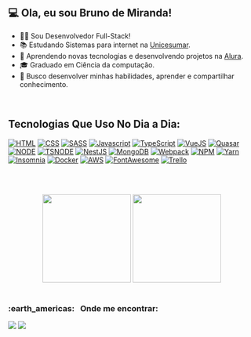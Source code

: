 ## 💻 Ola, eu sou Bruno de Miranda!


- 👨‍💻 Sou Desenvolvedor Full-Stack!
- 📚 Estudando Sistemas para internet na <a href="https://www.unicesumar.edu.br/home/">Unicesumar</a>.
- 👾 Aprendendo novas tecnologias e desenvolvendo projetos na <a href="https://cursos.alura.com.br/user/bruno-brobr">Alura</a>.
- 🎓 Graduado em Ciência da computação.
- 🤔 Busco desenvolver minhas habilidades, aprender e compartilhar conhecimento.

<br />


## Tecnologias Que Uso No Dia a Dia:


[![HTML](https://img.shields.io/badge/HTML5-E34F26?style=for-the-badge&logo=html5&logoColor=white)](#)
[![CSS](https://img.shields.io/badge/CSS3-1572B6?style=for-the-badge&logo=css3&logoColor=white)](#)
[![SASS](https://img.shields.io/badge/Sass-CC6699?style=for-the-badge&logo=sass&logoColor=white)](#)
[![Javascript](https://img.shields.io/badge/JavaScript-F7DF1E?style=for-the-badge&logo=javascript&logoColor=black)](#)
[![TypeScript](https://img.shields.io/badge/TypeScript-007ACC?style=for-the-badge&logo=typescript&logoColor=white)](#)
[![VueJS](https://img.shields.io/badge/Vue.js-35495E?style=for-the-badge&logo=vuedotjs&logoColor=4FC08D)](#)
[![Quasar](https://img.shields.io/badge/Quasar-1976D2?style=for-the-badge&logo=quasar&logoColor=white)](#)
[![NODE](https://img.shields.io/badge/Node.js-43853D?style=for-the-badge&logo=node.js&logoColor=white)](#)
[![TSNODE](https://img.shields.io/badge/ts--node-3178C6?style=for-the-badge&logo=ts-node&logoColor=white)](#)
[![NestJS](https://img.shields.io/badge/nestjs-E0234E?style=for-the-badge&logo=nestjs&logoColor=white)](#)
[![MongoDB](https://img.shields.io/badge/MongoDB-4EA94B?style=for-the-badge&logo=mongodb&logoColor=white)](#)
[![Webpack](https://img.shields.io/badge/Webpack-8DD6F9?style=for-the-badge&logo=Webpack&logoColor=white)](#)
[![NPM](https://img.shields.io/badge/npm-CB3837?style=for-the-badge&logo=npm&logoColor=white)](#)
[![Yarn](https://img.shields.io/badge/Yarn-2C8EBB?style=for-the-badge&logo=yarn&logoColor=white)](#)
[![Insomnia](https://img.shields.io/badge/Insomnia-5849be?style=for-the-badge&logo=Insomnia&logoColor=white)](#)
[![Docker](https://img.shields.io/badge/Docker-2CA5E0?style=for-the-badge&logo=docker&logoColor=white)](#)
[![AWS](https://img.shields.io/badge/Amazon_AWS-232F3E?style=for-the-badge&logo=amazon-aws&logoColor=white)](#)
[![FontAwesome](https://img.shields.io/badge/Font_Awesome-339AF0?style=for-the-badge&logo=fontawesome&logoColor=white)](#)
[![Trello](https://img.shields.io/badge/Trello-0052CC?style=for-the-badge&logo=trello&logoColor=white)](#)

<br><br>

<div align="center">
  <img height="180em" src="https://github-readme-stats.vercel.app/api?username=brwnno&show_icons=true&theme=dracula&include_all_commits=true&count_private=true"/>
  <img height="180em" src="https://github-readme-stats.vercel.app/api/top-langs/?username=brwnno&layout=compact&langs_count=7&theme=dracula"/>
</div>
<br>

<h3> :earth_americas: &nbsp;
Onde me encontrar: </h3> 

  <a href="https://www.linkedin.com/in/bruno-miranda-2a75b5188/" target="_blank"><img src="https://img.shields.io/badge/-LinkedIn-%230077B5?style=for-the-badge&logo=linkedin&logoColor=white" target="_blank"></a> 
  <a href = "mailto:abruno_brobr@hotmail.com"><img src="https://img.shields.io/badge/Microsoft_Outlook-0078D4?style=for-the-badge&logo=microsoft-outlook&logoColor=white" target="_blank"></a>
